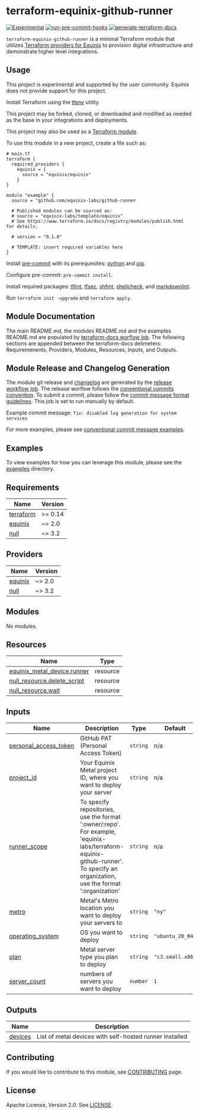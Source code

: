 # terraform-equinix-github-runner

[![Experimental](https://img.shields.io/badge/Stability-Experimental-red.svg)](https://github.com/equinix-labs/standards#about-uniform-standards)
[![run-pre-commit-hooks](https://github.com/equinix-labs/terraform-equinix-github-runner/actions/workflows/pre-commit.yaml/badge.svg)](https://github.com/equinix-labs/terraform-equinix-github-runner/actions/workflows/pre-commit.yaml)
[![generate-terraform-docs](https://github.com/equinix-labs/terraform-equinix-github-runner/actions/workflows/documentation.yaml/badge.svg)](https://github.com/equinix-labs/terraform-equinix-github-runner/actions/workflows/documentation.yaml)

`terraform-equinix-github-runner` is a minimal Terraform module that utilizes [Terraform providers for Equinix](https://registry.terraform.io/namespaces/equinix) to provision digital infrastructure and demonstrate higher level integrations.

<!-- TEMPLATE: Insert an image here of the infrastructure diagram. You can generate a starting image using instructions found at https://www.terraform.io/docs/cli/commands/graph.html#generating-images -->

## Usage

This project is experimental and supported by the user community. Equinix does not provide support for this project.

Install Terraform using the [tfenv](https://github.com/tfutils/tfenv) utility.

This project may be forked, cloned, or downloaded and modified as needed as the base in your integrations and deployments.

This project may also be used as a [Terraform module](https://learn.hashicorp.com/collections/terraform/modules).

To use this module in a new project, create a file such as:

```hcl
# main.tf
terraform {
  required_providers {
    equinix = {
      source = "equinix/equinix"
    }
}

module "example" {
  source = "github.com/equinix-labs/github-runner

  # Published modules can be sourced as:
  # source = "equinix-labs/template/equinix"
  # See https://www.terraform.io/docs/registry/modules/publish.html for details.

  # version = "0.1.0"

  # TEMPLATE: insert required variables here
}
```

Install [pre-commit](https://pre-commit.com/#install) with its prerequesites: [python](https://docs.python.org/3/using/index.html) and [pip](https://pip.pypa.io/en/stable/installation/).

Configure pre-commit: `pre-commit install`.

Install required packages: [tflint](https://github.com/terraform-linters/tflint), [tfsec](https://aquasecurity.github.io/tfsec/v1.0.11/getting-started/installation/), [shfmt](https://github.com/mvdan/sh), [shellcheck](https://github.com/koalaman/shellcheck), and [markdownlint](https://github.com/markdownlint/markdownlint).

Run `terraform init -upgrade` and `terraform apply`.

## Module Documentation

The main README.md, the modules README.md and the examples README.md are populated by [terraform-docs worflow job](.github/workflows/documentation.yaml). The following sections are appended between the terraform-docs delimeters: Requiremenents, Providers, Modules, Resources, Inputs, and Outputs.

## Module Release and Changelog Generation

The module git release and [changelog](CHANGELOG.md) are generated by the [release workflow job](.github/workflows/release.yaml). The release worflow follows the [conventional commits convention](https://www.conventionalcommits.org/). To submit a commit, please follow the [commit message format guidelines](https://www.conventionalcommits.org/en/v1.0.0/#specification). This job is set to run manually by default.

Example commit message: `fix: disabled log generation for system services`

For more examples, please see [conventional commit message examples](https://www.conventionalcommits.org/en/v1.0.0/#examples).

## Examples

To view examples for how you can leverage this module, please see the [examples](examples/) directory.

<!-- TEMPLATE: The following block has been generated by terraform-docs util: https://github.com/terraform-docs/terraform-docs -->
<!-- BEGIN_TF_DOCS -->
## Requirements

| Name | Version |
|------|---------|
| <a name="requirement_terraform"></a> [terraform](#requirement\_terraform) | >= 0.14 |
| <a name="requirement_equinix"></a> [equinix](#requirement\_equinix) | ~> 2.0 |
| <a name="requirement_null"></a> [null](#requirement\_null) | ~> 3.2 |

## Providers

| Name | Version |
|------|---------|
| <a name="provider_equinix"></a> [equinix](#provider\_equinix) | ~> 2.0 |
| <a name="provider_null"></a> [null](#provider\_null) | ~> 3.2 |

## Modules

No modules.

## Resources

| Name | Type |
|------|------|
| [equinix_metal_device.runner](https://registry.terraform.io/providers/equinix/equinix/latest/docs/resources/metal_device) | resource |
| [null_resource.delete_script](https://registry.terraform.io/providers/hashicorp/null/latest/docs/resources/resource) | resource |
| [null_resource.wait](https://registry.terraform.io/providers/hashicorp/null/latest/docs/resources/resource) | resource |

## Inputs

| Name | Description | Type | Default | Required |
|------|-------------|------|---------|:--------:|
| <a name="input_personal_access_token"></a> [personal\_access\_token](#input\_personal\_access\_token) | GitHub PAT (Personal Access Token) | `string` | n/a | yes |
| <a name="input_project_id"></a> [project\_id](#input\_project\_id) | Your Equinix Metal project ID, where you want to deploy your server | `string` | n/a | yes |
| <a name="input_runner_scope"></a> [runner\_scope](#input\_runner\_scope) | To specify repositories, use the format ':owner/:repo'. For example, 'equinix-labs/terraform-equinix-github-runner'. To specify an organization, use the format ':organization' | `string` | n/a | yes |
| <a name="input_metro"></a> [metro](#input\_metro) | Metal's Metro location you want to deploy your servers to | `string` | `"ny"` | no |
| <a name="input_operating_system"></a> [operating\_system](#input\_operating\_system) | OS you want to deploy | `string` | `"ubuntu_20_04"` | no |
| <a name="input_plan"></a> [plan](#input\_plan) | Metal server type you plan to deploy | `string` | `"c3.small.x86"` | no |
| <a name="input_server_count"></a> [server\_count](#input\_server\_count) | numbers of servers you want to deploy | `number` | `1` | no |

## Outputs

| Name | Description |
|------|-------------|
| <a name="output_devices"></a> [devices](#output\_devices) | List of metal devices with self-hosted runner installed |
<!-- END_TF_DOCS -->
## Contributing

If you would like to contribute to this module, see [CONTRIBUTING](CONTRIBUTING.md) page.

## License

Apache License, Version 2.0. See [LICENSE](LICENSE).
<!-- TEMPLATE: Expand this section with any additional information or requirements. -->

